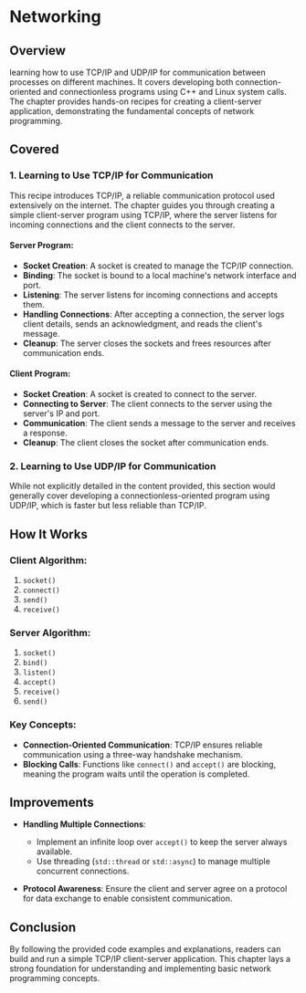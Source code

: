 # Networking

## Overview
learning how to use TCP/IP and UDP/IP for communication between processes on different machines. It covers developing both connection-oriented and connectionless programs using C++ and Linux system calls. The chapter provides hands-on recipes for creating a client-server application, demonstrating the fundamental concepts of network programming.

## Covered

### 1. Learning to Use TCP/IP for Communication
This recipe introduces TCP/IP, a reliable communication protocol used extensively on the internet. The chapter guides you through creating a simple client-server program using TCP/IP, where the server listens for incoming connections and the client connects to the server.

#### **Server Program**:
- **Socket Creation**: A socket is created to manage the TCP/IP connection.
- **Binding**: The socket is bound to a local machine's network interface and port.
- **Listening**: The server listens for incoming connections and accepts them.
- **Handling Connections**: After accepting a connection, the server logs client details, sends an acknowledgment, and reads the client's message.
- **Cleanup**: The server closes the sockets and frees resources after communication ends.

#### **Client Program**:
- **Socket Creation**: A socket is created to connect to the server.
- **Connecting to Server**: The client connects to the server using the server's IP and port.
- **Communication**: The client sends a message to the server and receives a response.
- **Cleanup**: The client closes the socket after communication ends.

### 2. Learning to Use UDP/IP for Communication
While not explicitly detailed in the content provided, this section would generally cover developing a connectionless-oriented program using UDP/IP, which is faster but less reliable than TCP/IP.

## How It Works

### Client Algorithm:
1. `socket()`
2. `connect()`
3. `send()`
4. `receive()`

### Server Algorithm:
1. `socket()`
2. `bind()`
3. `listen()`
4. `accept()`
5. `receive()`
6. `send()`

### Key Concepts:
- **Connection-Oriented Communication**: TCP/IP ensures reliable communication using a three-way handshake mechanism.
- **Blocking Calls**: Functions like `connect()` and `accept()` are blocking, meaning the program waits until the operation is completed.

## Improvements
- **Handling Multiple Connections**: 
  - Implement an infinite loop over `accept()` to keep the server always available.
  - Use threading (`std::thread` or `std::async`) to manage multiple concurrent connections.

- **Protocol Awareness**: Ensure the client and server agree on a protocol for data exchange to enable consistent communication.

## Conclusion
By following the provided code examples and explanations, readers can build and run a simple TCP/IP client-server application. This chapter lays a strong foundation for understanding and implementing basic network programming concepts.

